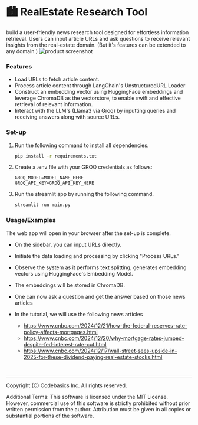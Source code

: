 # 🏙️ **RealEstate Research Tool**

build a user-friendly news research tool designed for effortless information retrieval. Users can input article URLs and ask questions to receive relevant insights from the real-estate domain. (But it's features can be extended to any domain.)
![product screenshot](resources/image.png)
### Features

- Load URLs to fetch article content.
- Process article content through LangChain's UnstructuredURL Loader
- Construct an embedding vector using HuggingFace embeddings and leverage ChromaDB as the vectorstore, to enable swift and effective retrieval of relevant information.
- Interact with the LLM's (Llama3 via Groq) by inputting queries and receiving answers along with source URLs.


### Set-up

1. Run the following command to install all dependencies. 

    ```bash
    pip install -r requirements.txt
    ```

2. Create a .env file with your GROQ credentials as follows:
    ```text
    GROQ_MODEL=MODEL_NAME_HERE
    GROQ_API_KEY=GROQ_API_KEY_HERE
    ```

3. Run the streamlit app by running the following command.

    ```bash
    streamlit run main.py
    ```


### Usage/Examples

The web app will open in your browser after the set-up is complete.

- On the sidebar, you can input URLs directly.

- Initiate the data loading and processing by clicking "Process URLs."

- Observe the system as it performs text splitting, generates embedding vectors using HuggingFace's Embedding Model.

- The embeddings will be stored in ChromaDB.

- One can now ask a question and get the answer based on those news articles

- In the tutorial, we will use the following news articles
  - https://www.cnbc.com/2024/12/21/how-the-federal-reserves-rate-policy-affects-mortgages.html
  - https://www.cnbc.com/2024/12/20/why-mortgage-rates-jumped-despite-fed-interest-rate-cut.html
  - https://www.cnbc.com/2024/12/17/wall-street-sees-upside-in-2025-for-these-dividend-paying-real-estate-stocks.html


</br>

---
Copyright (C) Codebasics Inc. All rights reserved.

Additional Terms: This software is licensed under the MIT License. However, commercial use of this software is strictly prohibited without prior written permission from the author. Attribution must be given in all copies or substantial portions of the software.
